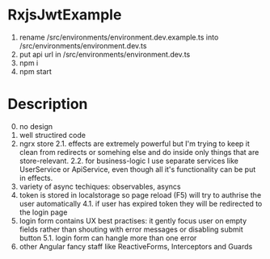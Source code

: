 # RxjsJwtExample

1. rename   /src/environments/environment.dev.example.ts into  /src/environments/environment.dev.ts
2. put api url in  /src/environments/environment.dev.ts
3. npm i
4. npm start

# Description
0. no design
1. well structired code
2. ngrx store
2.1. effects are extremely powerful but I'm trying to keep it clean from redirects or somehing else and do inside only things that are store-relevant.
2.2. for business-logic I use separate services like UserService or ApiService, even though all it's functionality can be put in effects.
3. variety of async techiques: observables, asyncs 
4. token is stored in localstorage so page reload (F5) will try to authrise the user automatically 
4.1. if user has expired token they will be redirected to the login page
5. login form contains UX best practises: it gently focus user on empty fields rather than shouting with error messages or disabling submit button
5.1. login form can hangle more than one error
6. other Angular fancy staff like ReactiveForms, Interceptors and Guards